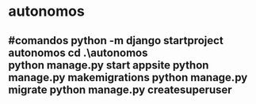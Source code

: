 # autonomos
#comandos
python -m django startproject autonomos
cd .\autonomos\
python manage.py start appsite
python manage.py makemigrations 
python manage.py migrate 
python manage.py createsuperuser
---
